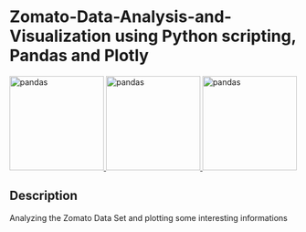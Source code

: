 # Zomato-Data-Analysis-and-Visualization using Python scripting, Pandas and Plotly

<a href="http://janethomas.pythonanywhere.com/">
<img alt="pandas" src="https://seeklogo.com/images/P/pandas-logo-776F6D45BB-seeklogo.com.png" width="165"/>
<img alt="pandas" src="https://seeklogo.com/images/P/pandas-logo-776F6D45BB-seeklogo.com.png" width="165"/>
<img alt="pandas" src="https://seeklogo.com/images/P/pandas-logo-776F6D45BB-seeklogo.com.png" width="165"/>
</a>

## Description
 
Analyzing the Zomato Data Set and plotting some interesting informations
